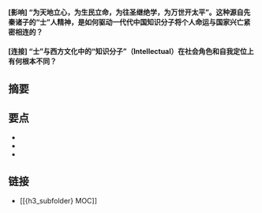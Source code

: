 #### [影响] “为天地立心，为生民立命，为往圣继绝学，为万世开太平”。这种源自先秦诸子的“士”人精神，是如何驱动一代代中国知识分子将个人命运与国家兴亡紧密相连的？


#### [连接] “士”与西方文化中的“知识分子”（Intellectual）在社会角色和自我定位上有何根本不同？


## 摘要


## 要点

- 
- 
- 

## 链接

- [[{h3_subfolder} MOC]]
